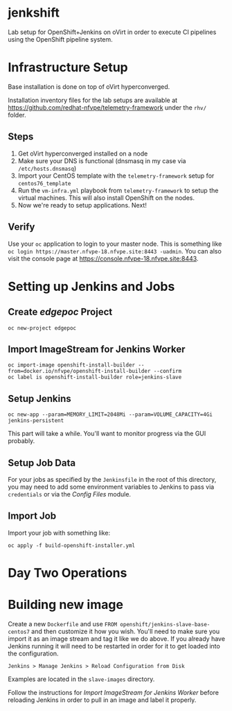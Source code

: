 # jenkshift

Lab setup for OpenShift+Jenkins on oVirt in order to execute CI pipelines using
the OpenShift pipeline system.

# Infrastructure Setup

Base installation is done on top of oVirt hyperconverged.

Installation inventory files for the lab setups are available at
https://github.com/redhat-nfvpe/telemetry-framework under the `rhv/` folder.

## Steps

1. Get oVirt hyperconverged installed on a node
2. Make sure your DNS is functional (dnsmasq in my case via `/etc/hosts.dnsmasq`)
3. Import your CentOS template with the `telemetry-framework` setup for
   `centos76_template`
4. Run the `vm-infra.yml` playbook from `telemetry-framework` to setup the
   virtual machines. This will also install OpenShift on the nodes.
5. Now we're ready to setup applications. Next!

## Verify

Use your `oc` application to login to your master node. This is something like
`oc login https://master.nfvpe-18.nfvpe.site:8443 -uadmin`. You can also visit
the console page at https://console.nfvpe-18.nfvpe.site:8443.

# Setting up Jenkins and Jobs

## Create _edgepoc_ Project

    oc new-project edgepoc

## Import ImageStream for Jenkins Worker

    oc import-image openshift-install-builder --from=docker.io/nfvpe/openshift-install-builder --confirm
    oc label is openshift-install-builder role=jenkins-slave

## Setup Jenkins

    oc new-app --param=MEMORY_LIMIT=2048Mi --param=VOLUME_CAPACITY=4Gi jenkins-persistent

This part will take a while. You'll want to monitor progress via the GUI
probably.

## Setup Job Data

For your jobs as specified by the `Jenkinsfile` in the root of this
directory, you may need to add some environment variables to Jenkins to pass
via `credentials` or via the _Config Files_ module.

## Import Job

Import your job with something like:

    oc apply -f build-openshift-installer.yml

# Day Two Operations

# Building new image

Create a new `Dockerfile` and use `FROM openshift/jenkins-slave-base-centos7`
and then customize it how you wish. You'll need to make sure you import it as
an image stream and tag it like we do above. If you already have Jenkins
running it will need to be restarted in order for it to get loaded into the
configuration.

    Jenkins > Manage Jenkins > Reload Configuration from Disk

Examples are located in the `slave-images` directory.

Follow the instructions for _Import ImageStream for Jenkins Worker_ before
reloading Jenkins in order to pull in an image and label it properly.
